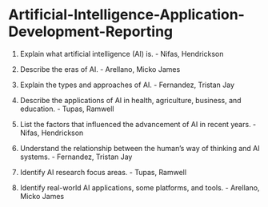# Artificial-Intelligence-Application-Development-Reporting

1. Explain what artificial intelligence (AI) is. - Nifas, Hendrickson 

2. Describe the eras of AI. - Arellano, Micko James

3. Explain the types and approaches of AI. - Fernandez, Tristan Jay

4. Describe the applications of AI in health, agriculture, business, and education. - Tupas, Ramwell 

5. List the factors that influenced the advancement of AI in recent years. - Nifas, Hendrickson

6. Understand the relationship between the human’s way of thinking and AI systems. - Fernandez, Tristan Jay

7. Identify AI research focus areas. - Tupas, Ramwell

8. Identify real-world AI applications, some platforms, and tools. - Arellano, Micko James
